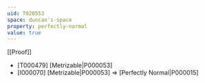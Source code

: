 ```yaml
---
uid: T020553
space: duncan's-space
property: perfectly-normal
value: true
---
```

[[Proof]]

* [T000479] [Metrizable|P000053]
* [I000070] [Metrizable|P000053] => [Perfectly Normal|P000015]

